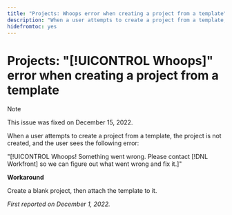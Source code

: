 ```yaml
---
title: "Projects: Whoops error when creating a project from a template"
description: "When a user attempts to create a project from a template, the project is not created, and the user sees the error Whoops! Something went wrong. Please contact Workfront so we can figure out what went wrong and fix it."
hidefromtoc: yes
---
```


# Projects: "[!UICONTROL Whoops]" error when creating a project from a template

>[!NOTE]
>
>This issue was fixed on December 15, 2022.

When a user attempts to create a project from a template, the project is not created, and the user sees the following error:

"[!UICONTROL Whoops! Something went wrong. Please contact [!DNL Workfront] so we can figure out what went wrong and fix it.]"

**Workaround**

Create a blank project, then attach the template to it.

_First reported on December 1, 2022._

